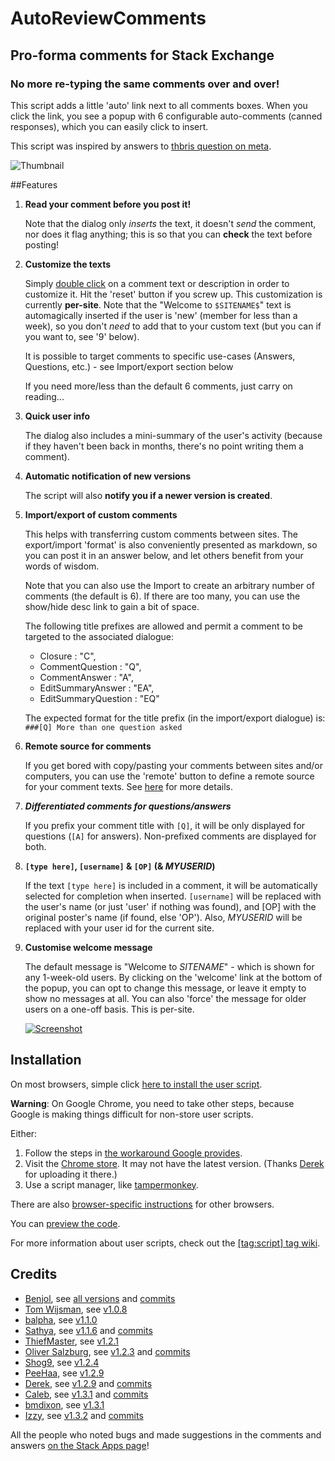 # AutoReviewComments
## Pro-forma comments for Stack Exchange

### No more re-typing the same comments over and over!

This script adds a little 'auto' link next to all comments boxes. When you click the link, you see a popup with 6 configurable auto-comments (canned responses), which you can easily click to insert.

This script was inspired by answers to [thbris question on meta][1].

![Thumbnail][2]

##Features

1. **Read your comment before you post it!**

    Note that the dialog only *inserts* the text, it doesn't *send* the comment, nor does it flag anything; this is so that you can **check** the text before posting!

1. **Customize the texts**

    Simply [double click][3] on a comment text or description in order to customize it. Hit the 'reset' button if you screw up. This customization is currently **per-site**. Note that the "Welcome to `$SITENAME$`" text is automagically inserted if the user is 'new' (member for less than a week), so you don't *need* to add that to your custom text (but you can if you want to, see '9' below). 
    
    It is possible to target comments to specific use-cases (Answers, Questions, etc.) - see Import/export section below

    If you need more/less than the default 6 comments, just carry on reading...

1. **Quick user info**

    The dialog also includes a mini-summary of the user's activity (because if they haven't been back in months, there's no point writing them a comment).

1. **Automatic notification of new versions**

    The script will also **notify you if a newer version is created**.

1. **Import/export of custom comments**

    This helps with transferring custom comments between sites. The export/import 'format' is also conveniently presented as markdown, so you can post it in an answer below, and let others benefit from your words of wisdom.

    Note that you can also use the Import to create an arbitrary number of comments (the default is 6). If there are too many, you can use the show/hide desc link to gain a bit of space.
    
    The following title prefixes are allowed and permit a comment to be targeted to the associated dialogue:
     
    - Closure : "C",
    - CommentQuestion : "Q",
    - CommentAnswer : "A",
    - EditSummaryAnswer : "EA",
    - EditSummaryQuestion : "EQ"
      
    The expected format for the title prefix (in the import/export dialogue) is: `###[Q] More than one question asked`

1. **Remote source for comments**

    If you get bored with copy/pasting your comments between sites and/or computers, you can use the 'remote' button to define a remote source for your comment texts. See [here][4] for more details.

1. ***Differentiated comments for questions/answers***

    If you prefix your comment title with `[Q]`, it will be only displayed for questions (`[A]` for answers). Non-prefixed comments are displayed for both.

1. **`[type here]`, `[username]` & `[OP]` (& $MYUSERID$)**

    If the text `[type here]` is included in a comment, it will be automatically selected for completion when inserted. `[username]` will be replaced with the user's name (or just 'user' if nothing was found), and [OP] with the original poster's name (if found, else 'OP'). Also, $MYUSERID$ will be replaced with your user id for the current site.

1. **Customise welcome message**

    The default message is "Welcome to $SITENAME$" - which is shown for any 1-week-old users. By clicking on the 'welcome' link at the bottom of the popup, you can opt to change this message, or leave it empty to show no messages at all. You can also 'force' the message for older users on a one-off basis. This is per-site.

    [![Screenshot][5]][6]

## Installation

On most browsers, simple click [here to install the user script][7]. 

**Warning**: On Google Chrome, you need to take other steps, because Google is making things difficult for non-store user scripts. 

Either:

  1. Follow the steps in [the workaround Google provides][8].
  2. Visit the [Chrome store][10]. It may not have the latest version. (Thanks [Derek][9] for uploading it there.)
  3. Use a script manager, like [tampermonkey](https://chrome.google.com/webstore/detail/tampermonkey/dhdgffkkebhmkfjojejmpbldmpobfkfo?hl=en).
  
There are also [browser-specific instructions][11] for other browsers.

You can [preview the code][12].

For more information about user scripts, check out the [[tag:script] tag wiki][13].


## Credits

* [Benjol][14], see [all versions][15] and [commits][16]
* [Tom Wijsman][17], see [v1.0.8][18]
* [balpha][19], see [v1.1.0][20]
* [Sathya][21], see [v1.1.6][22] and [commits][23]
* [ThiefMaster][24], see [v1.2.1][25]
* [Oliver Salzburg][26], see [v1.2.3][27] and [commits][28]
* [Shog9][29], see [v1.2.4][30]
* [PeeHaa][31], see [v1.2.9][32]
* [Derek][33], see [v1.2.9][34] and [commits][35]
* [Caleb][36], see [v1.3.1][37] and [commits][38]
* [bmdixon][39], see [v1.3.1][40]
* [Izzy][41], see [v1.3.2][42] and [commits][43]

All the people who noted bugs and made suggestions in the comments and answers [on the Stack Apps page][44]!

  [1]: http://meta.stackoverflow.com/questions/74194/how-to-review-can-we-agree-on-a-review-policy
  [2]: http://i.stack.imgur.com/L3Cqp.png
  [3]: http://stackapps.com/questions/2116/pro-forma-comments-for-review-educating-users-before-flagging/2134#2134
  [4]: http://stackapps.com/a/3281/876
  [5]: http://i.stack.imgur.com/GjOkQm.png
  [6]: http://i.stack.imgur.com/GjOkQ.png
  [7]: https://github.com/Benjol/SE-AutoReviewComments/raw/master/dist/autoreviewcomments.user.js
  [8]: https://support.google.com/chrome_webstore/answer/2664769?p=crx_warning&rd=1
  [9]: http://stackapps.com/users/24114/derek
  [10]: https://chrome.google.com/webstore/detail/denkbaalahjlbbfnifkacdigaofcnogg
  [11]: http://stackapps.com/tags/script/info
  [12]: https://github.com/Benjol/SE-AutoReviewComments/blob/master/dist/autoreviewcomments.user.js
  [13]: http://stackapps.com/tags/script/info
  [14]: http://stackexchange.com/users/6711/benjol
  [15]: https://github.com/Benjol/SE-AutoReviewComments/releases
  [16]: https://github.com/Benjol/SE-AutoReviewComments/commits?author=Benjol
  [17]: http://stackexchange.com/users/19908/tom-wijsman
  [18]: https://github.com/Benjol/SE-AutoReviewComments/releases/tag/v1.0.8
  [19]: http://stackexchange.com/users/40051/balpha
  [20]: https://github.com/Benjol/SE-AutoReviewComments/releases/tag/v1.1.0
  [21]: http://stackexchange.com/users/33230/sathya
  [22]: https://github.com/Benjol/SE-AutoReviewComments/releases/tag/v1.0.6
  [23]: https://github.com/Benjol/SE-AutoReviewComments/commits?author=SathyaBhat
  [24]: http://stackexchange.com/users/113304/thiefmaster
  [25]: https://github.com/Benjol/SE-AutoReviewComments/releases/tag/v1.2.1
  [26]: http://stackexchange.com/users/95447/oliver-salzburg
  [27]: https://github.com/Benjol/SE-AutoReviewComments/releases/tag/v1.2.3
  [28]: https://github.com/Benjol/SE-AutoReviewComments/commits?author=oliversalzburg
  [29]: http://stackexchange.com/users/620/shog9
  [30]: https://github.com/Benjol/SE-AutoReviewComments/releases/tag/v1.2.4
  [31]: http://stackexchange.com/users/239224/peehaa
  [32]: https://github.com/Benjol/SE-AutoReviewComments/releases/tag/v1.2.9
  [33]: http://stackexchange.com/users/106573/derek
  [34]: https://github.com/Benjol/SE-AutoReviewComments/releases/tag/v1.3.1
  [35]: https://github.com/Benjol/SE-AutoReviewComments/commits?author=derek1906
  [36]: http://stackexchange.com/users/120635/caleb
  [37]: https://github.com/Benjol/SE-AutoReviewComments/releases/tag/v1.3.1
  [38]: https://github.com/Benjol/SE-AutoReviewComments/commits?author=alerque
  [39]: http://stackexchange.com/users/412603/bmdixon
  [40]: https://github.com/Benjol/SE-AutoReviewComments/releases/tag/v1.3.1
  [41]: http://stackexchange.com/users/1540386/izzy
  [42]: https://github.com/Benjol/SE-AutoReviewComments/releases/tag/v1.3.2
  [43]: https://github.com/Benjol/SE-AutoReviewComments/commits?author=IzzySoft
  [44]: http://stackapps.com/q/2116

